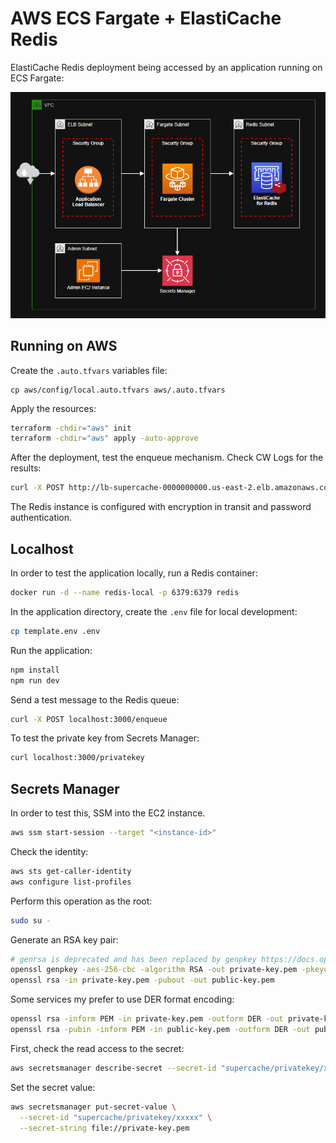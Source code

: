 # AWS ECS Fargate + ElastiCache Redis

ElastiCache Redis deployment being accessed by an application running on ECS Fargate:

<img src=".assets/redis.png" width=800 />

## Running on AWS

Create the `.auto.tfvars` variables file:

```shell
cp aws/config/local.auto.tfvars aws/.auto.tfvars
```

Apply the resources:

```sh
terraform -chdir="aws" init
terraform -chdir="aws" apply -auto-approve
```

After the deployment, test the enqueue mechanism. Check CW Logs for the results:

```sh
curl -X POST http://lb-supercache-0000000000.us-east-2.elb.amazonaws.com/enqueue
```

The Redis instance is configured with encryption in transit and password authentication.


## Localhost

In order to test the application locally, run a Redis container:

```sh
docker run -d --name redis-local -p 6379:6379 redis
```

In the application directory, create the `.env` file for local development:

```sh
cp template.env .env
```

Run the application:

```sh
npm install
npm run dev
```

Send a test message to the Redis queue:

```sh
curl -X POST localhost:3000/enqueue
```

To test the private key from Secrets Manager:

```sh
curl localhost:3000/privatekey
```

## Secrets Manager

In order to test this, SSM into the EC2 instance.

```sh
aws ssm start-session --target "<instance-id>"
```

Check the identity:

```sh
aws sts get-caller-identity
aws configure list-profiles
```

Perform this operation as the root:

```sh
sudo su -
```

Generate an RSA key pair:

```sh
# genrsa is deprecated and has been replaced by genpkey https://docs.openssl.org/master/man1/openssl-genpkey/
openssl genpkey -aes-256-cbc -algorithm RSA -out private-key.pem -pkeyopt rsa_keygen_bits:4096
openssl rsa -in private-key.pem -pubout -out public-key.pem
```

Some services my prefer to use DER format encoding:

```sh
openssl rsa -inform PEM -in private-key.pem -outform DER -out private-key.der
openssl rsa -pubin -inform PEM -in public-key.pem -outform DER -out public-key.der
```

First, check the read access to the secret:

```sh
aws secretsmanager describe-secret --secret-id "supercache/privatekey/xxxxx"
```

Set the secret value:

```sh
aws secretsmanager put-secret-value \
  --secret-id "supercache/privatekey/xxxxx" \
  --secret-string file://private-key.pem
```
